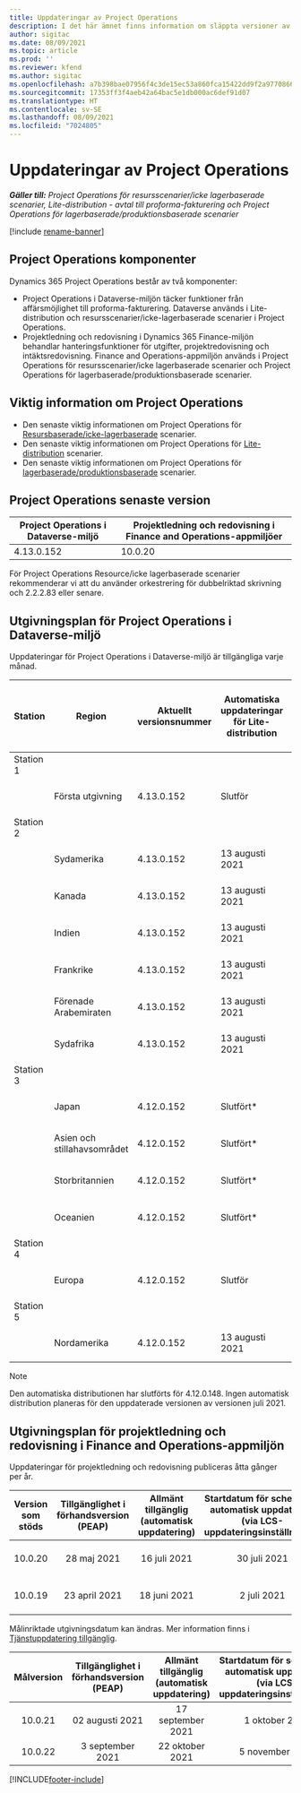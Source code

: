 ```yaml
---
title: Uppdateringar av Project Operations
description: I det här ämnet finns information om släppta versioner av Dynamics 365 Project Operations.
author: sigitac
ms.date: 08/09/2021
ms.topic: article
ms.prod: ''
ms.reviewer: kfend
ms.author: sigitac
ms.openlocfilehash: a7b398bae07956f4c3de15ec53a860fca15422dd9f2a977086669ebf2fcdb240
ms.sourcegitcommit: 17353ff3f4aeb42a64bac5e1db000ac6def91d07
ms.translationtype: HT
ms.contentlocale: sv-SE
ms.lasthandoff: 08/09/2021
ms.locfileid: "7024805"
---
```

# <a name="project-operations-updates"></a>Uppdateringar av Project Operations

_**Gäller till:** Project Operations för resursscenarier/icke lagerbaserade scenarier, Lite-distribution - avtal till proforma-fakturering och Project Operations för lagerbaserade/produktionsbaserade scenarier_

[!include [rename-banner](~/includes/cc-data-platform-banner.md)]

## <a name="project-operations-components"></a>Project Operations komponenter

Dynamics 365 Project Operations består av två komponenter:

- Project Operations i Dataverse-miljön täcker funktioner från affärsmöjlighet till proforma-fakturering. Dataverse används i Lite-distribution och resursscenarier/icke-lagerbaserade scenarier i Project Operations.
- Projektledning och redovisning i Dynamics 365 Finance-miljön behandlar hanteringsfunktioner för utgifter, projektredovisning och intäktsredovisning. Finance and Operations-appmiljön används i Project Operations för resursscenarier/icke lagerbaserade scenarier och Project Operations för lagerbaserade/produktionsbaserade scenarier.

## <a name="project-operations-release-notes"></a>Viktig information om Project Operations
- Den senaste viktig informationen om Project Operations för [Resursbaserade/icke-lagerbaserade](whats-new-july-2021-resource-based.md) scenarier.
- Den senaste viktig informationen om Project Operations för [Lite-distribution](../pro/whats-new/whats-new-july-2021-lite.md) scenarier.
- Den senaste viktig informationen om Project Operations för [lagerbaserade/produktionsbaserade](../prod-pma/whats-new/whats-new-jul-2021-stocked.md) scenarier.

## <a name="project-operations-latest-version"></a>Project Operations senaste version

| Project Operations i Dataverse-miljö | Projektledning och redovisning i Finance and Operations-appmiljöer | 
| --- | --- |
| 4.13.0.152 | 10.0.20 |

För Project Operations Resource/icke lagerbaserade scenarier rekommenderar vi att du använder orkestrering för dubbelriktad skrivning och 2.2.2.83 eller senare.

## <a name="release-schedule-for-project-operations-on-dataverse-environment"></a>Utgivningsplan för Project Operations i Dataverse-miljö

Uppdateringar för Project Operations i Dataverse-miljö är tillgängliga varje månad. 

| Station | Region | Aktuellt versionsnummer | Automatiska uppdateringar för Lite-distribution | Automatiska uppdateringar för distribution av resurser/icke-lager | Nästa versionsnummer | Nästa version är vanligtvis tillgänglig |
|-----------|-----------------------|-----------------|--------------------|---------------------|---------------------|---------------------|
| Station 1 |   &nbsp;              |    &nbsp;       | &nbsp;             |      &nbsp;         |      &nbsp;         |      &nbsp;         |
|   &nbsp;  | Första utgivning         |  4.13.0.152     | Slutför           | 13 augusti 2021     | TBD                 | 27 augusti 2021     |
| Station 2 |   &nbsp;              |    &nbsp;       | &nbsp;             |      &nbsp;         |      &nbsp;         |      &nbsp;         |
|   &nbsp;  | Sydamerika         |  4.13.0.152     | 13 augusti 2021    | 20 augusti 2021     | TBD                 | 27 augusti 2021     |
|    &nbsp; | Kanada                |  4.13.0.152     | 13 augusti 2021    | 20 augusti 2021     | TBD                 | 27 augusti 2021     |
|   &nbsp;  | Indien                 |  4.13.0.152     | 13 augusti 2021    | 20 augusti 2021     | TBD                 | 27 augusti 2021     |
|   &nbsp;  | Frankrike                |  4.13.0.152     | 13 augusti 2021    | 20 augusti 2021     | TBD                 | 27 augusti 2021     |
|   &nbsp;  | Förenade Arabemiraten  |  4.13.0.152     | 13 augusti 2021    | 20 augusti 2021     | TBD                 | 27 augusti 2021     |
|   &nbsp;  | Sydafrika          |  4.13.0.152     | 13 augusti 2021    | 20 augusti 2021     | TBD                 | 27 augusti 2021     |
| Station 3 |      &nbsp;           |     &nbsp;      |     &nbsp;         |      &nbsp;         |      &nbsp;         |      &nbsp;         |
|   &nbsp;  | Japan                 |  4.12.0.152     | Slutfört*          | Slutför            | 4.13.0.152          | 13 augusti 2021     |
|   &nbsp;  | Asien och stillahavsområdet          |  4.12.0.152     | Slutfört*          | Slutför            | 4.13.0.152          | 13 augusti 2021     |
|   &nbsp;  | Storbritannien         |  4.12.0.152     | Slutfört*          | Slutför            | 4.13.0.152          | 13 augusti 2021     |
|   &nbsp;  | Oceanien               |  4.12.0.152     | Slutfört*          | Slutför            | 4.13.0.152          | 13 augusti 2021     |
| Station 4 |     &nbsp;            |     &nbsp;      |     &nbsp;         |      &nbsp;         |      &nbsp;         |      &nbsp;         |
|   &nbsp;  | Europa                |  4.12.0.152     | Slutför           | Slutför            | 4.13.0.152          | 20 augusti 2021     |
| Station 5 |     &nbsp;            |     &nbsp;      |     &nbsp;         |      &nbsp;         |      &nbsp;         |      &nbsp;         |
|   &nbsp;  | Nordamerika         |  4.12.0.152     | 13 augusti 2021    | 20 augusti 2021     | 4.13.0.152          | 27 augusti 2021     |


> [!NOTE]
> Den automatiska distributionen har slutförts för 4.12.0.148. Ingen automatisk distribution planeras för den uppdaterade versionen av versionen juli 2021.

## <a name="release-schedule-for-project-management-and-accounting-in-the-finance-and-operations-apps-environment"></a>Utgivningsplan för projektledning och redovisning i Finance and Operations-appmiljön

Uppdateringar för projektledning och redovisning publiceras åtta gånger per år.

|          Version som stöds          | Tillgänglighet i förhandsversion (PEAP) | Allmänt tillgänglig (automatisk uppdatering) | Startdatum för schema för automatisk uppdatering (via LCS-uppdateringsinställningar) |   Slut på tjänsten   |
|:-------------------------:|:---------------------------:|:---------------------------------:|:--------------------------------------------------------------------:|:------------------:|
|          10.0.20          |         28 maj 2021        |           16 juli 2021           |                             30 juli 2021                             |  22 oktober 2021  |
|          10.0.19          |        23 april 2021       |            18 juni 2021           |                             2 juli 2021                             | 17 september 2021 |



Målinriktade utgivningsdatum kan ändras. Mer information finns i [Tjänstuppdatering tillgänglig](/dynamics365/fin-ops-core/fin-ops/get-started/public-preview-releases?toc=%2fdynamics365%2ffinance%2ftoc.json).

|          Målversion          | Tillgänglighet i förhandsversion (PEAP) | Allmänt tillgänglig (automatisk uppdatering) | Startdatum för schema för automatisk uppdatering (via LCS-uppdateringsinställningar) |   Slut på tjänsten   |
|:-------------------------:|:---------------------------:|:---------------------------------:|:--------------------------------------------------------------------:|:------------------:|
|          10.0.21          |         02 augusti 2021     |           17 september 2021      |                             1 oktober 2021                           |  10 december 2021  |
|          10.0.22          |      3 september 2021      |          22 oktober 2021         |                           5 november 2021                           |  14 januari 2022  |

[!INCLUDE[footer-include](../includes/footer-banner.md)]
